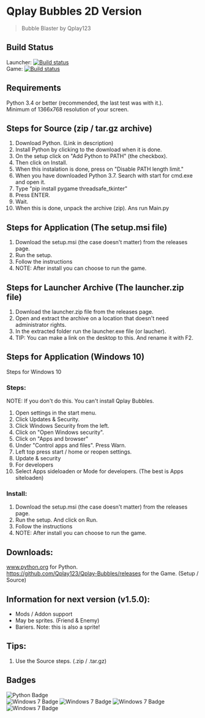 # Qplay Bubbles 2D Version
> Bubble Blaster by Qplay123

## Build Status
Launcher: [![Build status](https://ci.appveyor.com/api/projects/status/mqlkd69teux5a7lt?svg=true)](https://ci.appveyor.com/project/Qplay123/qplay-bubbles)  
Game: [![Build status](https://ci.appveyor.com/api/projects/status/hdvtcqor1d983pqh?svg=true)](https://ci.appveyor.com/project/Qplay123/qplaybubbles-releaes)

## Requirements
Python 3.4 or better (recommended, the last test was with it.).  
Minimum of 1366x768 resolution of your screen.

## Steps for Source (zip / tar.gz archive)
01. Download Python. (Link in description)
02. Install Python by clicking to the download when it is done.
03. On the setup click on "Add Python to PATH" (the checkbox).
04. Then click on Install.
05. When this instalation is done, press on "Disable PATH length limit."
06. When you have downloaded Python 3.7. Search with start for cmd.exe and open it.
07. Type "pip install pygame threadsafe_tkinter"
08. Press ENTER.
09. Wait.
10. When this is done, unpack the archive (zip). Ans run Main.py

## Steps for Application (The setup.msi file)
01. Download the setup.msi (the case doesn't matter) from the releases page.
02. Run the setup.
03. Follow the instructions
04. NOTE: After install you can choose to run the game.

## Steps for Launcher Archive (The launcher.zip file)
01. Download the launcher.zip file from the releases page.
02. Open and extract the archive on a location that doesn't need administrator rights.
03. In the extracted folder run the launcher.exe file (or laucher).
04. TIP: You can make a link on the desktop to this. And rename it with F2.

## Steps for Application (Windows 10)
Steps for Windows 10

### Steps:
NOTE: If you don't do this. You can't install Qplay Bubbles.  
  
01. Open settings in the start menu.
02. Click Updates & Security.
03. Click Windows Security from the left.
04. Click on "Open Windows security".
05. Click on "Apps and browser"
06. Under "Control apps and files". Press Warn.
07. Left top press start / home or reopen settings.
08. Update & security 
09. For developers
10. Select Apps sideloaden or Mode for developers. (The best is Apps siteloaden)

### Install:
01. Download the setup.msi (the case doesn't matter) from the releases page.
02. Run the setup. And click on Run.
03. Follow the instructions
04. NOTE: After install you can choose to run the game.

## Downloads:
www.python.org for Python.  
https://github.com/Qplay123/Qplay-Bubbles/releases for the Game. (Setup / Source)

## Information for next version (v1.5.0):
* Mods / Addon support
* May be sprites. (Friend & Enemy)
* Bariers. Note: this is also a sprite!

## Tips:
01. Use the Source steps. (.zip / .tar.gz)  

## Badges
![Python Badge](https://github.com/Qplay123/Qplay-Bubbles/raw/master/img/PythonBadge.png)  
![Windows 7 Badge](https://github.com/Qplay123/Qplay-Bubbles/raw/master/img/Windows7Badge.png)
![Windows 7 Badge](https://github.com/Qplay123/Qplay-Bubbles/raw/master/img/Windows8Badge.png)
![Windows 7 Badge](https://github.com/Qplay123/Qplay-Bubbles/raw/master/img/Windows8.1Badge.png)
![Windows 7 Badge](https://github.com/Qplay123/Qplay-Bubbles/raw/master/img/Windows10Badge.png)
